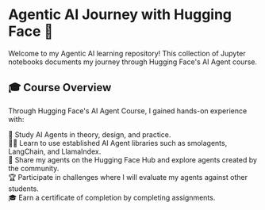 # Agentic AI Journey with Hugging Face 🤗

Welcome to my Agentic AI learning repository! This collection of Jupyter notebooks documents my journey through Hugging Face's AI Agent course.  
 
## 🎓 Course Overview
Through Hugging Face's AI Agent Course, I gained hands-on experience with:  

📖 Study AI Agents in theory, design, and practice.  
🧑‍💻 Learn to use established AI Agent libraries such as smolagents, LangChain, and LlamaIndex.  
💾 Share my agents on the Hugging Face Hub and explore agents created by the community.  
🏆 Participate in challenges where I will evaluate my agents against other students.  
🎓 Earn a certificate of completion by completing assignments.  


